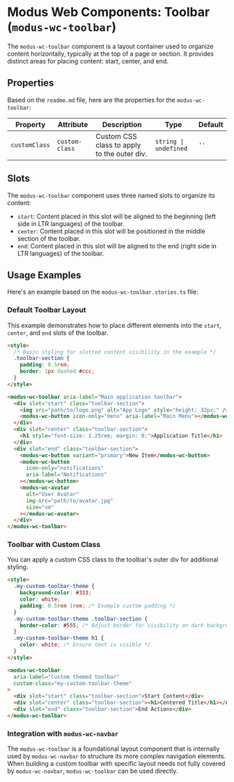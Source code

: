 # Modus Web Components: Toolbar (`modus-wc-toolbar`)

The `modus-wc-toolbar` component is a layout container used to organize content horizontally, typically at the top of a page or section. It provides distinct areas for placing content: start, center, and end.

## Properties

Based on the `readme.md` file, here are the properties for the `modus-wc-toolbar`:

| Property      | Attribute      | Description                                 | Type                  | Default |
| ------------- | -------------- | ------------------------------------------- | --------------------- | ------- |
| `customClass` | `custom-class` | Custom CSS class to apply to the outer div. | `string \| undefined` | `''`    |

## Slots

The `modus-wc-toolbar` component uses three named slots to organize its content:

- `start`: Content placed in this slot will be aligned to the beginning (left side in LTR languages) of the toolbar.
- `center`: Content placed in this slot will be positioned in the middle section of the toolbar.
- `end`: Content placed in this slot will be aligned to the end (right side in LTR languages) of the toolbar.

## Usage Examples

Here's an example based on the `modus-wc-toolbar.stories.ts` file:

### Default Toolbar Layout

This example demonstrates how to place different elements into the `start`, `center`, and `end` slots of the toolbar.

```html
<style>
  /* Basic styling for slotted content visibility in the example */
  .toolbar-section {
    padding: 0.5rem;
    border: 1px dashed #ccc;
  }
</style>

<modus-wc-toolbar aria-label="Main application toolbar">
  <div slot="start" class="toolbar-section">
    <img src="path/to/logo.png" alt="App Logo" style="height: 32px;" />
    <modus-wc-button icon-only="menu" aria-label="Main Menu"></modus-wc-button>
  </div>
  <div slot="center" class="toolbar-section">
    <h1 style="font-size: 1.25rem; margin: 0;">Application Title</h1>
  </div>
  <div slot="end" class="toolbar-section">
    <modus-wc-button variant="primary">New Item</modus-wc-button>
    <modus-wc-button
      icon-only="notifications"
      aria-label="Notifications"
    ></modus-wc-button>
    <modus-wc-avatar
      alt="User Avatar"
      img-src="path/to/avatar.jpg"
      size="sm"
    ></modus-wc-avatar>
  </div>
</modus-wc-toolbar>
```

### Toolbar with Custom Class

You can apply a custom CSS class to the toolbar's outer div for additional styling.

```html
<style>
  .my-custom-toolbar-theme {
    background-color: #333;
    color: white;
    padding: 0.5rem 1rem; /* Example custom padding */
  }
  .my-custom-toolbar-theme .toolbar-section {
    border-color: #555; /* Adjust border for visibility on dark background */
  }
  .my-custom-toolbar-theme h1 {
    color: white; /* Ensure text is visible */
  }
</style>

<modus-wc-toolbar
  aria-label="Custom themed toolbar"
  custom-class="my-custom-toolbar-theme"
>
  <div slot="start" class="toolbar-section">Start Content</div>
  <div slot="center" class="toolbar-section"><h1>Centered Title</h1></div>
  <div slot="end" class="toolbar-section">End Actions</div>
</modus-wc-toolbar>
```

### Integration with `modus-wc-navbar`

The `modus-wc-toolbar` is a foundational layout component that is internally used by `modus-wc-navbar` to structure its more complex navigation elements. When building a custom toolbar with specific layout needs not fully covered by `modus-wc-navbar`, `modus-wc-toolbar` can be used directly.

```

```
